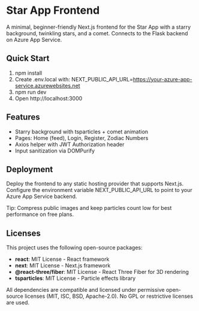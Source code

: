 # Star App Frontend

A minimal, beginner-friendly Next.js frontend for the Star App with a starry background, twinkling stars, and a comet. Connects to the Flask backend on Azure App Service.

## Quick Start

1. npm install
2. Create .env.local with:
   NEXT_PUBLIC_API_URL=https://your-azure-app-service.azurewebsites.net
3. npm run dev
4. Open http://localhost:3000

## Features

- Starry background with tsparticles + comet animation
- Pages: Home (feed), Login, Register, Zodiac Numbers
- Axios helper with JWT Authorization header
- Input sanitization via DOMPurify

## Deployment

Deploy the frontend to any static hosting provider that supports Next.js. Configure the environment variable NEXT_PUBLIC_API_URL to point to your Azure App Service backend.

Tip: Compress public images and keep particles count low for best performance on free plans.

## Licenses

This project uses the following open-source packages:

- **react**: MIT License - React framework
- **next**: MIT License - Next.js framework
- **@react-three/fiber**: MIT License - React Three Fiber for 3D rendering
- **tsparticles**: MIT License - Particle effects library

All dependencies are compatible and licensed under permissive open-source licenses (MIT, ISC, BSD, Apache-2.0). No GPL or restrictive licenses are used.
